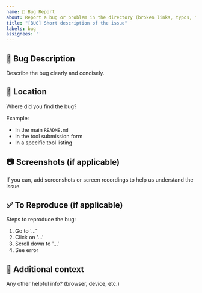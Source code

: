 ```yaml
---
name: 🐛 Bug Report
about: Report a bug or problem in the directory (broken links, typos, formatting, etc.)
title: "[BUG] Short description of the issue"
labels: bug
assignees: ''
---
```


## 🐞 Bug Description

Describe the bug clearly and concisely.

## 📍 Location

Where did you find the bug?

Example:  
- In the main `README.md`  
- In the tool submission form  
- In a specific tool listing

## 📷 Screenshots (if applicable)

If you can, add screenshots or screen recordings to help us understand the issue.

## ✅ To Reproduce (if applicable)

Steps to reproduce the bug:
1. Go to '...'
2. Click on '...'
3. Scroll down to '...'
4. See error

## 📎 Additional context

Any other helpful info? (browser, device, etc.)

